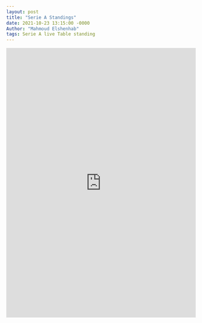 ```yaml
---
layout: post
title: "Serie A Standings"
date: 2021-10-23 13:15:00 -0000
Author: "Mahmoud Elshenhab"
tags: Serie A live Table standing
---
```


<div class="video-container">
  <iframe width="100%" height="717" src="https://www.sofascore.com/tournament/33/37475/standings/tables/embed" frameborder="0"></iframe>
</div>
  
